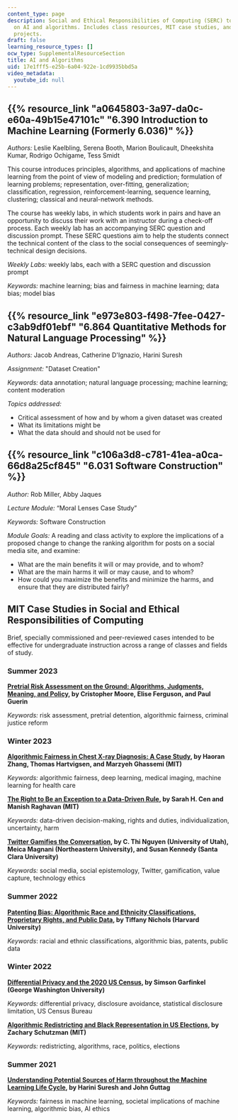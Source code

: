 ```yaml
---
content_type: page
description: Social and Ethical Responsibilities of Computing (SERC) topics focusing
  on AI and algorithms. Includes class resources, MIT case studies, and active learning
  projects.
draft: false
learning_resource_types: []
ocw_type: SupplementalResourceSection
title: AI and Algorithms
uid: 17e1fff5-e25b-6a04-922e-1cd9935bbd5a
video_metadata:
  youtube_id: null
---
```

## {{% resource_link "a0645803-3a97-da0c-e60a-49b15e47101c" "6.390 Introduction to Machine Learning (Formerly 6.036)" %}}

*Authors:* Leslie Kaelbling, Serena Booth, Marion Boulicault, Dheekshita Kumar, Rodrigo Ochigame, Tess Smidt

This course introduces principles, algorithms, and applications of machine learning from the point of view of modeling and prediction; formulation of learning problems; representation, over-fitting, generalization; classification, regression, reinforcement-learning, sequence learning, clustering; classical and neural-network methods.

The course has weekly labs, in which students work in pairs and have an opportunity to discuss their work with an instructor during a check-off process. Each weekly lab has an accompanying SERC question and discussion prompt. These SERC questions aim to help the students connect the technical content of the class to the social consequences of seemingly-technical design decisions. 

*Weekly Labs:* weekly labs, each with a SERC question and discussion prompt

*Keywords:* machine learning; bias and fairness in machine learning; data bias; model bias

## {{% resource_link "e973e803-f498-7fee-0427-c3ab9df01ebf" "6.864 Quantitative Methods for Natural Language Processing" %}}

*Authors:* Jacob Andreas, Catherine D'Ignazio, Harini Suresh

*Assignment:* "Dataset Creation"

*Keywords:* data annotation; natural language processing; machine learning; content moderation

*Topics addressed:*

- Critical assessment of how and by whom a given dataset was created
- What its limitations might be
- What the data should and should not be used for

## {{% resource_link "c106a3d8-c781-41ea-a0ca-66d8a25cf845" "6.031 Software Construction" %}}

*Author:* Rob Miller, Abby Jaques

*Lecture Module:* “Moral Lenses Case Study” 

*Keywords:* Software Construction

*Module Goals:* A reading and class activity to explore the implications of a proposed change to change the ranking algorithm for posts on a social media site, and examine:

- What are the main benefits it will or may provide, and to whom?
- What are the main harms it will or may cause, and to whom?
- How could you maximize the benefits and minimize the harms, and ensure that they are distributed fairly?

## MIT Case Studies in Social and Ethical Responsibilities of Computing

Brief, specially commissioned and peer-reviewed cases intended to be effective for undergraduate instruction across a range of classes and fields of study.

### Summer 2023

[**Pretrial Risk Assessment on the Ground: Algorithms, Judgments, Meaning, and Policy**](https://mit-serc.pubpub.org/pub/czviu6qc?readingCollection=e057132a)**, by Cristopher Moore, Elise Ferguson, and Paul Guerin**

*Keywords:* risk assessment, pretrial detention, algorithmic fairness, criminal justice reform

### Winter 2023

[**Algorithmic Fairness in Chest X-ray Diagnosis: A Case Study**](https://mit-serc.pubpub.org/pub/algorithmic-chest/)**, by Haoran Zhang, Thomas Hartvigsen, and Marzyeh Ghassemi (MIT)**

*Keywords:* algorithmic fairness, deep learning, medical imaging, machine learning for health care

[**The Right to Be an Exception to a Data-Driven Rule**](https://mit-serc.pubpub.org/pub/right-to-be-exception/)**, by Sarah H. Cen and Manish Raghavan (MIT)**

*Keywords:* data-driven decision-making, rights and duties, individualization, uncertainty, harm

[**Twitter Gamifies the Conversation**](https://mit-serc.pubpub.org/pub/twitter-conversation/)**, by C. Thi Nguyen (University of Utah), Meica Magnani (Northeastern University), and Susan Kennedy (Santa Clara University)**

*Keywords:* social media, social epistemology, Twitter, gamification, value capture, technology ethics

### Summer 2022

[**Patenting Bias: Algorithmic Race and Ethnicity Classifications, Proprietary Rights, and Public Data**](https://mit-serc.pubpub.org/pub/patenting-bias/)**, by Tiffany Nichols (Harvard University)**

*Keywords*: racial and ethnic classifications, algorithmic bias, patents, public data

### Winter 2022

[**Differential Privacy and the 2020 US Census**](https://mit-serc.pubpub.org/pub/differential-privacy-2020-us-census/release/1)**, by Simson Garfinkel (George Washington University)**

*Keywords:* differential privacy, disclosure avoidance, statistical disclosure limitation, US Census Bureau

[**Algorithmic Redistricting and Black Representation in US Elections**](https://mit-serc.pubpub.org/pub/algorithmic-redistricting-in-us-elections/release/1)**, by Zachary Schutzman (MIT)**

*Keywords:* redistricting, algorithms, race, politics, elections

### Summer 2021

[**Understanding Potential Sources of Harm throughout the Machine Learning Life Cycle**](https://mit-serc.pubpub.org/pub/potential-sources-of-harm-throughout-the-machine-learning-life-cycle/release/2)**, by Harini Suresh and John Guttag**

*Keywords:* fairness in machine learning, societal implications of machine learning, algorithmic bias, AI ethics